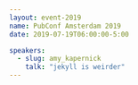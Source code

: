 ```yaml
---
layout: event-2019
name: PubConf Amsterdam 2019
date: 2019-07-19T06:00:00-5:00

speakers:
  - slug: amy_kapernick
    talk: "jekyll is weirder"
---
```

